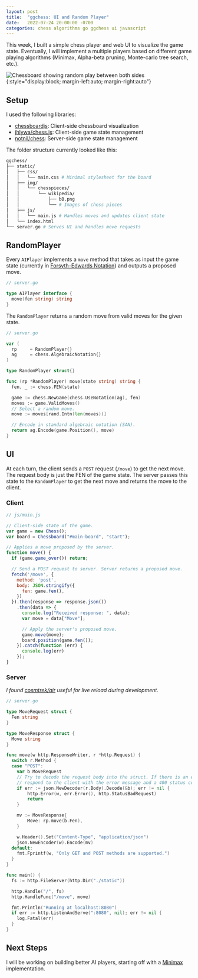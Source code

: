 ```yaml
---
layout: post
title:  "ggchess: UI and Random Player"
date:   2022-07-24 20:00:00 -0700
categories: chess algorithms go ggchess ui javascript
--- 
```

This week, I built a simple chess player and web UI to visualize the game state. Eventually, I will implement a multiple players based on different game playing algorithms (Minimax, Alpha-beta pruning, Monte-carlo tree search, etc.). 

![Chessboard showing random play between both sides](https://storage.googleapis.com/oluko-blog/ggchess-random-play.gif){:style="display:block; margin-left:auto; margin-right:auto"}

## Setup
I used the following libraries:
* [chessboardjs][chessboardjs]: Client-side chessboard visualization
* [jhlywa/chess.js][jhlywa]: Client-side game state management
* [notnil/chess][notnil]: Server-side game state management

The folder structure currently looked like this:

```sh
ggchess/
├── static/
│   ├── css/
│   │   └── main.css # Minimal stylesheet for the board 
│   ├── img/
│   │   └── chesspieces/
│   │       └── wikipedia/
│   │           ├── bB.png 
│   │           └── # Images of chess pieces
│   ├── js/
│   │   └── main.js # Handles moves and updates client state 
│   └── index.html
└── server.go # Serves UI and handles move requests
```

## RandomPlayer
Every `AIPlayer` implements a `move` method that takes as input the game state (currently in [Forsyth–Edwards Notation][fen]) and outputs a proposed move. 

```go
// server.go

type AIPlayer interface {
  move(fen string) string
}
```

The `RandomPlayer` returns a random move from valid moves for the given state.
```go
// server.go

var (
  rp     = RandomPlayer{}
  ag     = chess.AlgebraicNotation{}
)

type RandomPlayer struct{}

func (rp *RandomPlayer) move(state string) string {
  fen, _ := chess.FEN(state)

  game := chess.NewGame(chess.UseNotation(ag), fen)
  moves := game.ValidMoves()
  // Select a random move.
  move := moves[rand.Intn(len(moves))]

  // Encode in standard algebraic notation (SAN).
  return ag.Encode(game.Position(), move)
}
```

## UI

At each turn, the client sends a `POST` request (`/move`) to get the next move. The request body is just the FEN of the game state. The server passes this state to the `RandomPlayer` to get the next move and returns the move to the client.

### Client
```js
// js/main.js

// Client-side state of the game.
var game = new Chess();
var board = Chessboard("#main-board", "start");

// Applies a move proposed by the server. 
function move() {
  if (game.game_over()) return;

  // Send a POST request to server. Server returns a proposed move.
  fetch('/move', {
    method: 'post',
    body: JSON.stringify({
      fen: game.fen(),
    })
  }).then(response => response.json())
    .then(data => {
      console.log("Received response: ", data);
      var move = data["Move"];

      // Apply the server's proposed move.
      game.move(move);
      board.position(game.fen());
    }).catch(function (err) {
      console.log(err)
    });
}
```

### Server
*I found [cosmtrek/air][air] useful for live reload during development.*
 
```go
// server.go

type MoveRequest struct {
  Fen string
}

type MoveResponse struct {
  Move string
}

func move(w http.ResponseWriter, r *http.Request) {
  switch r.Method {
  case "POST":
    var b MoveRequest
    // Try to decode the request body into the struct. If there is an error,
    // respond to the client with the error message and a 400 status code.
    if err := json.NewDecoder(r.Body).Decode(&b); err != nil {
        http.Error(w, err.Error(), http.StatusBadRequest)
        return
    }

    mv := MoveResponse{
        Move: rp.move(b.Fen),
    }

    w.Header().Set("Content-Type", "application/json")
    json.NewEncoder(w).Encode(mv)
  default:
    fmt.Fprintf(w, "Only GET and POST methods are supported.")
  }
}

func main() {
  fs := http.FileServer(http.Dir("./static"))

  http.Handle("/", fs)
  http.HandleFunc("/move", move)

  fmt.Println("Running at localhost:8080")
  if err := http.ListenAndServe(":8080", nil); err != nil {
    log.Fatal(err)
  }
}
```

## Next Steps

I will be working on building better AI players, starting off with a [Minimax][mx] implementation.  

[fen]: https://en.wikipedia.org/wiki/Forsyth%E2%80%93Edwards_Notation 
[chessboardjs]: https://chessboardjs.com/ 
[jhlywa]: https://github.com/jhlywa/chess.js 
[notnil]: https://github.com/notnil/chess
[air]: https://github.com/cosmtrek/air
[mx]: https://en.wikipedia.org/wiki/Minimax